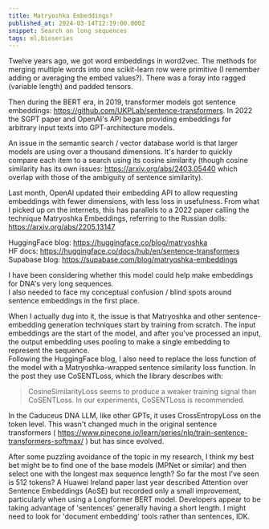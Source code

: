 ```yaml
---
title: Matryoshka Embeddings?
published_at: 2024-03-14T12:19:00.000Z
snippet: Search on long sequences
tags: ml,bioseries
---
```


Twelve years ago, we got word embeddings in word2vec. The methods for merging multiple words into one scikit-learn row were primitive (I remember adding or averaging the embed values?). There was a foray into ragged (variable length) and padded tensors.

Then during the BERT era, in 2019, transformer models got sentence embeddings: https://github.com/UKPLab/sentence-transformers. In 2022 the SGPT paper and OpenAI's API began providing embeddings for arbitrary input texts into GPT-architecture models.

An issue in the semantic search / vector database world is that larger models are using over a thousand dimensions. It's harder to quickly compare each item to a search using its cosine similarity (though cosine similarity has its own issues: https://arxiv.org/abs/2403.05440 which overlap with those of the ambiguity of sentence similarity).

Last month, OpenAI updated their embedding API to allow requesting embeddings with fewer dimensions, with less loss in usefulness. From what I picked up on the internets, this has parallels to a 2022 paper calling the technique Matryoshka Embeddings, referring to the Russian dolls: https://arxiv.org/abs/2205.13147

HuggingFace blog: https://huggingface.co/blog/matryoshka <br/>
HF docs: https://huggingface.co/docs/hub/en/sentence-transformers <br/>
Supabase blog: https://supabase.com/blog/matryoshka-embeddings

I have been considering whether this model could help make embeddings for DNA's very long sequences. <br/>
I also needed to face my conceptual confusion / blind spots around sentence embeddings in the first place.

When I actually dug into it, the issue is that Matryoshka and other sentence-embedding generation techniques start by training from scratch. The input embeddings are the start of the model, and after you've processed an input, the output embedding uses pooling to make a single embedding to represent the sequence.<br/>
Following the HuggingFace blog, I also need to replace the loss function of the model with a Matryoshka-wrapped sentence similarity loss function. In the post they use CoSENTLoss, which the library describes with:

> CosineSimilarityLoss seems to produce a weaker training signal than CoSENTLoss. In our experiments, CoSENTLoss is recommended.

In the Caduceus DNA LLM, like other GPTs, it uses CrossEntropyLoss on the token level. This wasn't changed much in the original sentence transformers ( https://www.pinecone.io/learn/series/nlp/train-sentence-transformers-softmax/ ) but has since evolved.

After some puzzling avoidance of the topic in my research, I think my best bet might be to find one of the base models (MPNet or similar) and then select one with the longest max sequence length? So far the most I've seen is 512 tokens? A Huawei Ireland paper last year described Attention over Sentence Embeddings (AoSE) but recorded only a small improvement, particularly when using a Longformer BERT model. Developers appear to be taking advantage of 'sentences' generally having a short length. I might need to look for 'document embedding' tools rather than sentences, IDK.



<br/>
<br/>
<br/>
